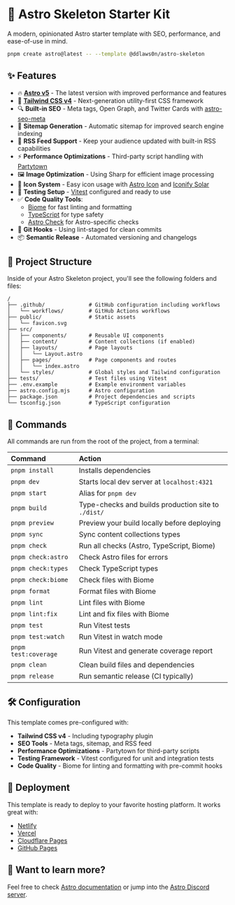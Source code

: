 # 🚀 Astro Skeleton Starter Kit

A modern, opinionated Astro starter template with SEO, performance, and ease-of-use in mind.

```sh
pnpm create astro@latest -- --template @ddlaws0n/astro-skeleton
```

## ✨ Features

- 🔥 [**Astro v5**](https://astro.build/blog/astro-5/) - The latest version with improved performance and features
- 💨 [**Tailwind CSS v4**](https://tailwindcss.com/) - Next-generation utility-first CSS framework
- 🔍 **Built-in SEO** - Meta tags, Open Graph, and Twitter Cards with [astro-seo-meta](https://github.com/codiume/orbit/tree/main/packages/astro-seo-meta)
- 📑 **Sitemap Generation** - Automatic sitemap for improved search engine indexing
- 📰 **RSS Feed Support** - Keep your audience updated with built-in RSS capabilities
- ⚡ **Performance Optimizations** - Third-party script handling with [Partytown](https://partytown.builder.io/)
- 🖼️ **Image Optimization** - Using Sharp for efficient image processing
- 🧩 **Icon System** - Easy icon usage with [Astro Icon](https://github.com/natemoo-re/astro-icon) and [Iconify Solar](https://icon-sets.iconify.design/solar/)
- 🧪 **Testing Setup** - [Vitest](https://vitest.dev/) configured and ready to use
- ✅ **Code Quality Tools**:
  - [Biome](https://biomejs.dev/) for fast linting and formatting
  - [TypeScript](https://www.typescriptlang.org/) for type safety
  - [Astro Check](https://docs.astro.build/en/reference/cli-reference/#astro-check) for Astro-specific checks
- 🔄 **Git Hooks** - Using lint-staged for clean commits
- 📦 **Semantic Release** - Automated versioning and changelogs

## 📂 Project Structure

Inside of your Astro Skeleton project, you'll see the following folders and files:

```text
/
├── .github/              # GitHub configuration including workflows
│   └── workflows/        # GitHub Actions workflows
├── public/               # Static assets
│   └── favicon.svg
├── src/
│   ├── components/       # Reusable UI components
│   ├── content/          # Content collections (if enabled)
│   ├── layouts/          # Page layouts
│   │   └── Layout.astro
│   ├── pages/            # Page components and routes
│   │   └── index.astro
│   └── styles/           # Global styles and Tailwind configuration
├── tests/                # Test files using Vitest
├── .env.example          # Example environment variables
├── astro.config.mjs      # Astro configuration
├── package.json          # Project dependencies and scripts
└── tsconfig.json         # TypeScript configuration
```

## 🧞 Commands

All commands are run from the root of the project, from a terminal:

| Command                   | Action                                           |
| :------------------------ | :----------------------------------------------- |
| `pnpm install`            | Installs dependencies                            |
| `pnpm dev`                | Starts local dev server at `localhost:4321`      |
| `pnpm start`              | Alias for `pnpm dev`                             |
| `pnpm build`              | Type-checks and builds production site to `./dist/` |
| `pnpm preview`            | Preview your build locally before deploying      |
| `pnpm sync`               | Sync content collections types                   |
| `pnpm check`              | Run all checks (Astro, TypeScript, Biome)        |
| `pnpm check:astro`        | Check Astro files for errors                     |
| `pnpm check:types`        | Check TypeScript types                           |
| `pnpm check:biome`        | Check files with Biome                           |
| `pnpm format`             | Format files with Biome                          |
| `pnpm lint`               | Lint files with Biome                            |
| `pnpm lint:fix`           | Lint and fix files with Biome                    |
| `pnpm test`               | Run Vitest tests                                 |
| `pnpm test:watch`         | Run Vitest in watch mode                         |
| `pnpm test:coverage`      | Run Vitest and generate coverage report          |
| `pnpm clean`              | Clean build files and dependencies               |
| `pnpm release`            | Run semantic release (CI typically)              |

## 🛠️ Configuration

This template comes pre-configured with:

- **Tailwind CSS v4** - Including typography plugin
- **SEO Tools** - Meta tags, sitemap, and RSS feed
- **Performance Optimizations** - Partytown for third-party scripts
- **Testing Framework** - Vitest configured for unit and integration tests
- **Code Quality** - Biome for linting and formatting with pre-commit hooks

## 🚀 Deployment

This template is ready to deploy to your favorite hosting platform. It works great with:

- [Netlify](https://netlify.com)
- [Vercel](https://vercel.com)
- [Cloudflare Pages](https://pages.cloudflare.com)
- [GitHub Pages](https://pages.github.com)

## 👀 Want to learn more?

Feel free to check [Astro documentation](https://docs.astro.build) or jump into the [Astro Discord server](https://astro.build/chat).
